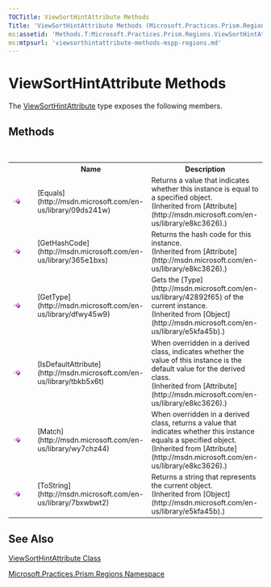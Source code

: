 ```yaml
---
TOCTitle: ViewSortHintAttribute Methods
Title: 'ViewSortHintAttribute Methods (Microsoft.Practices.Prism.Regions)'
ms:assetid: 'Methods.T:Microsoft.Practices.Prism.Regions.ViewSortHintAttribute'
ms:mtpsurl: 'viewsorthintattribute-methods-mspp-regions.md'
---
```


# ViewSortHintAttribute Methods

The [ViewSortHintAttribute](/patterns-practices/reference/viewsorthintattribute-class-mspp-regions) type exposes the following members.

## Methods
 
<table>
<colgroup>
<col width="10%" />
</colgroup>

<tbody><tr>
<th>
							&nbsp;
						</th>
<th>Name</th>
<th>Description</th>
</tr>
<tr>
<td>

![](/patterns-practices/reference/images/public-method.gif "Public method")
</td>
<td>
[Equals](http://msdn.microsoft.com/en-us/library/09ds241w)
</td>
<td>
<div>Returns a value that indicates whether this instance is equal to a specified object.</div> (Inherited from [Attribute](http://msdn.microsoft.com/en-us/library/e8kc3626).)</td>
</tr>
<tr>
<td>

![](/patterns-practices/reference/images/public-method.gif "Public method")
</td>
<td>
[GetHashCode](http://msdn.microsoft.com/en-us/library/365e1bxs)
</td>
<td>
<div>Returns the hash code for this instance.</div> (Inherited from [Attribute](http://msdn.microsoft.com/en-us/library/e8kc3626).)</td>
</tr>
<tr>
<td>

![](/patterns-practices/reference/images/public-method.gif "Public method")
</td>
<td>
[GetType](http://msdn.microsoft.com/en-us/library/dfwy45w9)
</td>
<td>
<div>Gets the [Type](http://msdn.microsoft.com/en-us/library/42892f65) of the current instance.</div> (Inherited from [Object](http://msdn.microsoft.com/en-us/library/e5kfa45b).)</td>
</tr>
<tr>
<td>

![](/patterns-practices/reference/images/public-method.gif "Public method")
</td>
<td>
[IsDefaultAttribute](http://msdn.microsoft.com/en-us/library/tbkb5x6t)
</td>
<td>
<div>When overridden in a derived class, indicates whether the value of this instance is the default value for the derived class.</div> (Inherited from [Attribute](http://msdn.microsoft.com/en-us/library/e8kc3626).)</td>
</tr>
<tr>
<td>

![](/patterns-practices/reference/images/public-method.gif "Public method")
</td>
<td>
[Match](http://msdn.microsoft.com/en-us/library/wy7chz44)
</td>
<td>
<div>When overridden in a derived class, returns a value that indicates whether this instance equals a specified object.</div> (Inherited from [Attribute](http://msdn.microsoft.com/en-us/library/e8kc3626).)</td>
</tr>
<tr>
<td>

![](/patterns-practices/reference/images/public-method.gif "Public method")
</td>
<td>
[ToString](http://msdn.microsoft.com/en-us/library/7bxwbwt2)
</td>
<td>
<div>Returns a string that represents the current object.</div> (Inherited from [Object](http://msdn.microsoft.com/en-us/library/e5kfa45b).)</td>
</tr>
</tbody>
</table>

## See Also

[ViewSortHintAttribute Class](/patterns-practices/reference/viewsorthintattribute-class-mspp-regions)

[Microsoft.Practices.Prism.Regions Namespace](/patterns-practices/reference/mspp-regions-namespace)

